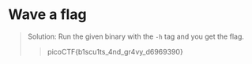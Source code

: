 # Wave a flag

> Solution: Run the given binary with the `-h` tag and you get the flag.
>> picoCTF{b1scu1ts_4nd_gr4vy_d6969390}